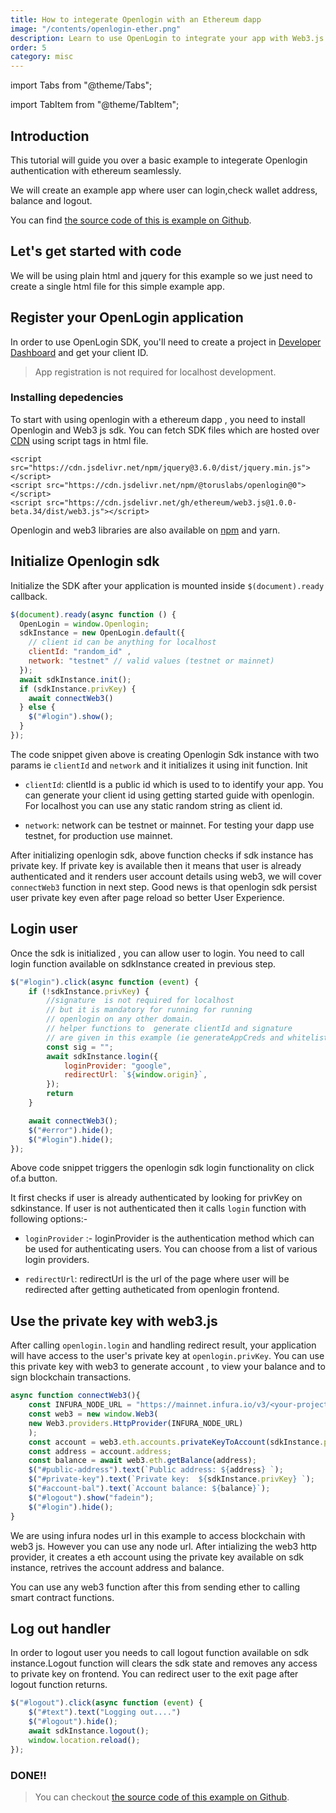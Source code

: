 ```yaml
---
title: How to integerate Openlogin with an Ethereum dapp
image: "/contents/openlogin-ether.png"
description: Learn to use OpenLogin to integrate your app with Web3.js
order: 5
category: misc
---
```


import Tabs from "@theme/Tabs";

import TabItem from "@theme/TabItem";

## Introduction

This tutorial will guide you over a basic example to integerate Openlogin authentication with ethereum seamlessly.

We will create an example app where user can login,check wallet address, balance and logout.



You can find [the source code of this is example on Github](https://github.com/himanshuchawla009/openlogin-web-example).

## Let's get started with code

We will be using plain html and jquery for this example so we just need to create a single html file for this simple example app.


## Register your OpenLogin application

In order to use OpenLogin SDK, you'll need to create a project in
[Developer Dashboard](https://dashboard.web3auth.io) and get your client ID.

> App registration is not required for localhost development.

### Installing depedencies

To start with using openlogin with a ethereum dapp , you need to install Openlogin and Web3 js sdk. You can fetch SDK files which are hosted over [CDN](https://www.jsdelivr.com/package/npm/@toruslabs/openlogin) using script tags in html file.



```shell
<script src="https://cdn.jsdelivr.net/npm/jquery@3.6.0/dist/jquery.min.js"></script>
<script src="https://cdn.jsdelivr.net/npm/@toruslabs/openlogin@0"></script>
<script src="https://cdn.jsdelivr.net/gh/ethereum/web3.js@1.0.0-beta.34/dist/web3.js"></script>
```

Openlogin and web3 libraries are also available on [npm](https://www.npmjs.com/package/@toruslabs/openlogin) and yarn.


## Initialize Openlogin sdk

Initialize the SDK after your application is mounted inside `$(document).ready` callback.

```js
$(document).ready(async function () {
  OpenLogin = window.Openlogin;
  sdkInstance = new OpenLogin.default({
    // client id can be anything for localhost
    clientId: "random_id" ,
    network: "testnet" // valid values (testnet or mainnet)
  });
  await sdkInstance.init();
  if (sdkInstance.privKey) {
    await connectWeb3()
  } else {
    $("#login").show();
  }
});
```

The code snippet given above is creating Openlogin Sdk instance  with two params ie `clientId` and `network` and it initializes it using init function. Init

- `clientId`: clientId is a public id which is used to to identify your app. You can generate your client id using getting started guide with openlogin. For localhost you can use any static random string as client id.

- `network`: network can be testnet or mainnet. For testing your dapp use testnet, for production use mainnet.

After initializing openlogin sdk, above function checks if sdk instance has private key. If private key is available then it means that user is already authenticated and it renders user account details using web3, we will cover `connectWeb3` function in next step. Good news is that openlogin sdk persist user private key even after page reload so better User Experience.

## Login user

Once the sdk is initialized , you can allow user to login. You need to call login function available on sdkInstance created in previous step.

```js
$("#login").click(async function (event) {
    if (!sdkInstance.privKey) {
        //signature  is not required for localhost
        // but it is mandatory for running for running
        // openlogin on any other domain.
        // helper functions to  generate clientId and signature
        // are given in this example (ie generateAppCreds and whitelistOrigin).
        const sig = "";
        await sdkInstance.login({
            loginProvider: "google",
            redirectUrl: `${window.origin}`,
        });
        return
    }

    await connectWeb3();
    $("#error").hide();
    $("#login").hide();
});
```

Above code snippet triggers the openlogin sdk login functionality on click of.a button.

It first checks if user is already authenticated by looking for privKey on sdkinstance. If user is not authenticated then it calls `login` function with following options:-

- `loginProvider` :- loginProvider is the authentication method which can be used for authenticating users. You can choose from a list of various login providers.

- `redirectUrl`: redirectUrl is the url of the page where user will be redirected after getting autheticated from openlogin frontend.

## Use the private key with web3.js

After calling `openlogin.login` and handling redirect result, your application will have access to the user's private key at `openlogin.privKey`. You can use this private key with web3 to generate account , to view your balance and to sign blockchain transactions.


```js
async function connectWeb3(){
    const INFURA_NODE_URL = "https://mainnet.infura.io/v3/<your-project-id>";
    const web3 = new window.Web3(
    new Web3.providers.HttpProvider(INFURA_NODE_URL)
    );
    const account = web3.eth.accounts.privateKeyToAccount(sdkInstance.privKey);
    const address = account.address;
    const balance = await web3.eth.getBalance(address);
    $("#public-address").text(`Public address: ${address} `);
    $("#private-key").text(`Private key:  ${sdkInstance.privKey} `);
    $("#account-bal").text(`Account balance: ${balance}`);
    $("#logout").show("fadein");
    $("#login").hide();
}
```

We are using infura nodes url in this example to access blockchain with web3 js. However you can use any node url. After intializing the web3 http provider, it creates a eth account using the private key available on sdk instance, retrives the account address and balance.

You can use any web3 function after this from sending ether to calling smart contract functions.

## Log out handler

In order to logout user you needs to call logout function available on sdk instance.Logout function will clears the sdk state and removes any access to private key on frontend. You can redirect user to the exit page after logout function returns.

```js
$("#logout").click(async function (event) {
    $("#text").text("Logging out....")
    $("#logout").hide();
    await sdkInstance.logout();
    window.location.reload();
});
```

### DONE!!
> You can checkout [the source code of this example on Github](https://github.com/himanshuchawla009/openlogin-web-example).
